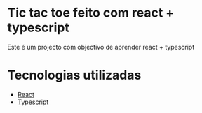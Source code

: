 # Tic tac toe feito com react + typescript

Este é um projecto com objectivo de aprender react + typescript

# Tecnologias utilizadas

- [React](https://reactjs.org/)
- [Typescript](https://www.typescriptlang.org/)
